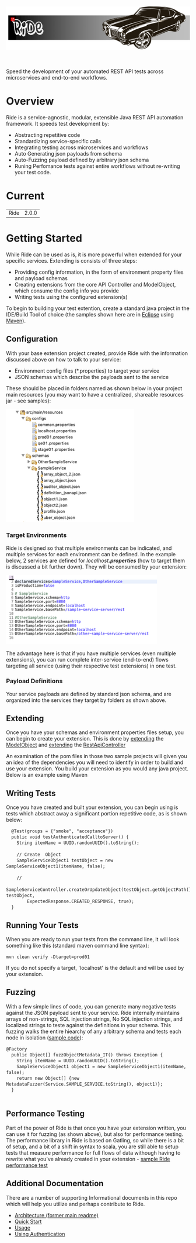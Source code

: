 ![Adobe Ride Logo](images/RideBanner.png)

<br>
<br>
 Speed the development of your automated REST API tests across microservices and end-to-end workflows.

# Overview
 

Ride is a service-agnostic, modular, extensible Java REST API automation framework. It speeds test development by:

* Abstracting repetitive code
* Standardizing service-specific calls
* Integrating testing across microservices and workflows
* Auto Generating json payloads from schema
* Auto-Fuzzing payload defined by arbitrary json schema
* Runing Perfomance tests against entire workflows without re-writing your test code.

# Current

<table>
    <tr>
        <td>Ride</td>
        <td>2.0.0</td>
    </tr>
</table>


# Getting Started

While Ride can be used as is, it is more powerful when extended for your specific services.  Extending is consists of three steps:
* Providing config information, in the form of environment property files and payload schemas
* Creating extensions from the core API Controller and ModelObject, which consume the config info you provide
* Writing tests using the configured extension(s)

To begin to building your test extention, create a standard java project in the IDE/Build Tool of choice (the samples shown here are in [Eclipse](https://www.eclipse.org/ide/) using [Maven](https://maven.apache.org/)).

## Configuration

With your base extension project created, provide Ride with the information discussed above on how to talk to your service: 
* Environment config files (*.properties) to target your service
* JSON schemas which describe the payloads sent to the service  

These should be placed in folders named as shown below in your project main resources (you may want to have a centralized, shareable resources jar - see samples):

<img src="images/configs_schemas.png" width="351px"/>

### Target Environments

Ride is designed so that multiple environments can be indicated, and multiple services for each environment can be defined.  In the example below, 2 services are defined for *localhost*___.properties___ (how to target them is discussed a bit further down).  They will be consumed by your extension:

<img src="images/localhost.properties.png" width="414px"/>

The advantage here is that if you have multiple services (even multiple extensions), you can run complete inter-service (end-to-end) flows targeting all service (using their respective test extensions) in one test.

### Payload Definitions

Your service payloads are defined by standard json schema, and are organized into the services they target by folders as shown above.

## Extending

Once you have your schemas and environment properties files setup, you can begin to create your extension.  This is done by [extending](https://github.com/adobe/ride/blob/develop/sample/sample-service-extension/src/main/java/com/adobe/ride/sample/cloud_objects/SampleServiceUberObject.java#L32) the [ModelObject](https://github.com/adobe/ride/blob/develop/utilities/ride-model-util/src/main/java/com/adobe/ride/utilities/model/ModelObject.java)  and [extending](https://github.com/adobe/ride/blob/develop/sample/sample-service-extension/src/main/java/com/adobe/ride/sample/core/SampleServiceController.java#L33) the [RestApiController](https://github.com/adobe/ride/blob/develop/core/src/main/java/com/adobe/ride/core/controllers/RestApiController.java)

An examination of the pom files in those two sample projects will given you an idea of the dependencies you will need to identify in order to build and use your extension.  You build your extension as you would any java project.  Below is an example using Maven

## Writing Tests


Once you have created and built your extension, you can begin using is tests which abstract away a significant portion repetitive code, as is shown below:

```
  @Test(groups = {"smoke", "acceptance"})
  public void testAuthenticatedCalltoServer() {
    String itemName = UUID.randomUUID().toString();

    // Create  Object
    SampleServiceObject1 testObject = new SampleServiceObject1(itemName, false);
    
    // 
    SampleServiceController.createOrUpdateObject(testObject.getObjectPath(), testObject,
        ExpectedResponse.CREATED_RESPONSE, true);
  }
```

## Running Your Tests

When you are ready to run your tests from the command line, it will look something like this (standard maven command line syntax):

``` 
mvn clean verify -Dtarget=prod01
```

If you do not specify a target, 'localhost' is the default and will be used by your extension.

## Fuzzing

With a few simple lines of code, you can generate many negative tests against the JSON payload sent to your service.  Ride internally maintains arrays of non-strings, SQL injection strings, No SQL injection strings, and localized strings to teste against the definitions in your schema.  This fuzzing walks the entire hiearchy of any arbitrary schema and tests each node in isolation ([sample code](https://github.com/adobe/ride/blob/develop/sample/sample-service-tests/src/test/java/com/adobe/ride/sample/Basic_FuzzTest_IT.java)):

```
@Factory
  public Object[] fuzzObjectMetadata_IT() throws Exception {
    String itemName = UUID.randomUUID().toString();
    SampleServiceObject1 object1 = new SampleServiceObject1(itemName, false);
    return new Object[] {new MetadataFuzzer(Service.SAMPLE_SERVICE.toString(), object1)};
  }


```

## Performance Testing

Part of the power of Ride is that once you have your extension written, you can use it for fuzzing (as shown above), but also for performance testing.  The performance library in Ride is based on Gatling, so while there is a bit of setup, and a bit of a shift in syntax to scala, you are still able to setup tests that measure performance for full flows of data withough having to rewrite what you've already created in your extension - [sample Ride performance test](https://github.com/adobe/ride/blob/develop/sample/sample-service-performance-tests/src/main/scala/com/adobe/ride/sample/performance/SampleServiceBasicRunner.scala)


## Additional Documentation

There are a number of supporting Informational documents in this repo which will help you utilize and perhaps contribute to Ride.


* [Architecture (former main readme)](https://github.com/adobe/ride/blob/develop/Architecture.md)
* [Quick Start](https://github.com/adobe/ride/blob/develop/QuickStart.md)
* [Usage](https://github.com/adobe/ride/blob/develop/Usage.md)
* [Using Authentication](https://github.com/adobe/ride/blob/develop/UsingAuthentiation.md)


